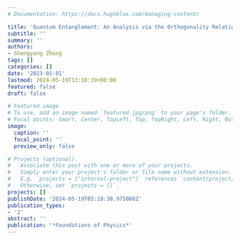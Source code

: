 ```yaml
---
# Documentation: https://docs.hugoblox.com/managing-content/

title: 'Quantum Entanglement: An Analysis via the Orthogonality Relation'
subtitle: ''
summary: ''
authors:
- Shengyang Zhong
tags: []
categories: []
date: '2023-01-01'
lastmod: 2024-05-19T13:18:39+08:00
featured: false
draft: false

# Featured image
# To use, add an image named `featured.jpg/png` to your page's folder.
# Focal points: Smart, Center, TopLeft, Top, TopRight, Left, Right, BottomLeft, Bottom, BottomRight.
image:
  caption: ''
  focal_point: ''
  preview_only: false

# Projects (optional).
#   Associate this post with one or more of your projects.
#   Simply enter your project's folder or file name without extension.
#   E.g. `projects = ["internal-project"]` references `content/project/deep-learning/index.md`.
#   Otherwise, set `projects = []`.
projects: []
publishDate: '2024-05-19T05:18:38.975080Z'
publication_types:
- '2'
abstract: ''
publication: '*Foundations of Physics*'
---
```

